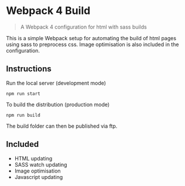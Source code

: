 # Webpack 4 Build
> A Webpack 4 configuration for html with sass builds

This is a simple Webpack setup for automating the build of html pages using sass to preprocess css. Image optimisation is also included in the configuration.

## Instructions
Run the local server (development mode)
~~~~
npm run start
~~~~

To build the distribution (production mode)
~~~~
npm run build
~~~~

The build folder can then be published via ftp.

## Included
* HTML updating
* SASS watch updating
* Image optimisation
* Javascript updating
